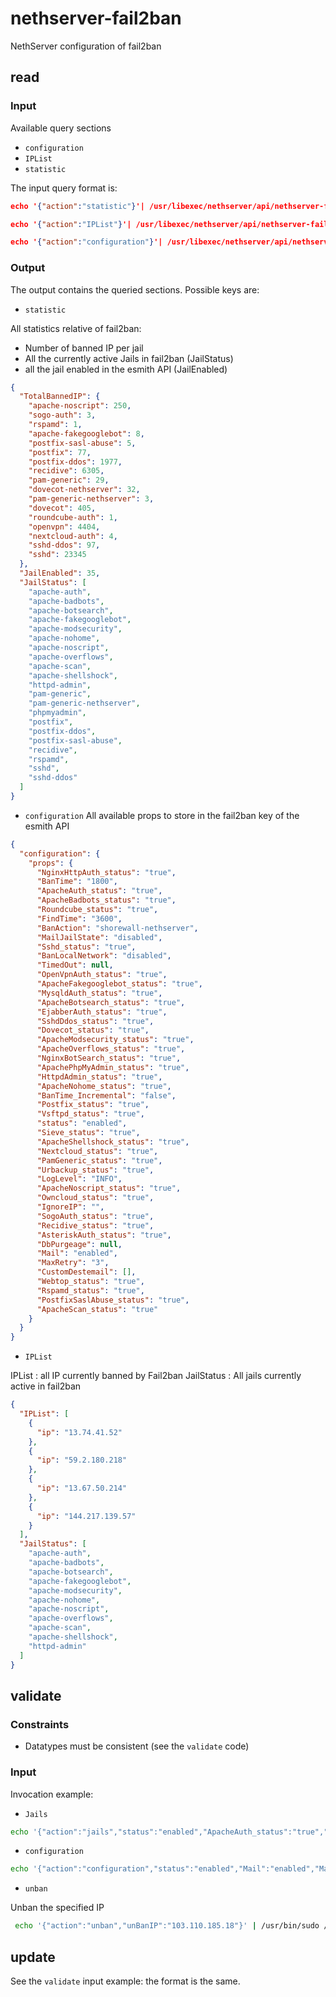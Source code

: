 # nethserver-fail2ban

NethServer configuration of fail2ban

## read

### Input

Available query sections

- `configuration`
- `IPList`
- `statistic`

The input query format is:

```json
echo '{"action":"statistic"}'| /usr/libexec/nethserver/api/nethserver-fail2ban/read| jq

echo '{"action":"IPList"}'| /usr/libexec/nethserver/api/nethserver-fail2ban/read| jq

echo '{"action":"configuration"}'| /usr/libexec/nethserver/api/nethserver-fail2ban/read | jq
```

### Output

The output contains the queried sections. Possible keys are:

- `statistic`

All statistics relative of fail2ban: 

- Number of banned IP per jail
- All the currently active Jails in fail2ban (JailStatus)
- all the jail enabled in the esmith API (JailEnabled)

```json
{
  "TotalBannedIP": {
    "apache-noscript": 250,
    "sogo-auth": 3,
    "rspamd": 1,
    "apache-fakegooglebot": 8,
    "postfix-sasl-abuse": 5,
    "postfix": 77,
    "postfix-ddos": 1977,
    "recidive": 6305,
    "pam-generic": 29,
    "dovecot-nethserver": 32,
    "pam-generic-nethserver": 3,
    "dovecot": 405,
    "roundcube-auth": 1,
    "openvpn": 4404,
    "nextcloud-auth": 4,
    "sshd-ddos": 97,
    "sshd": 23345
  },
  "JailEnabled": 35,
  "JailStatus": [
    "apache-auth",
    "apache-badbots",
    "apache-botsearch",
    "apache-fakegooglebot",
    "apache-modsecurity",
    "apache-nohome",
    "apache-noscript",
    "apache-overflows",
    "apache-scan",
    "apache-shellshock",
    "httpd-admin",
    "pam-generic",
    "pam-generic-nethserver",
    "phpmyadmin",
    "postfix",
    "postfix-ddos",
    "postfix-sasl-abuse",
    "recidive",
    "rspamd",
    "sshd",
    "sshd-ddos"
  ]
}
```
- `configuration`
All available props to store in the fail2ban key of the esmith API
```json
{
  "configuration": {
    "props": {
      "NginxHttpAuth_status": "true",
      "BanTime": "1800",
      "ApacheAuth_status": "true",
      "ApacheBadbots_status": "true",
      "Roundcube_status": "true",
      "FindTime": "3600",
      "BanAction": "shorewall-nethserver",
      "MailJailState": "disabled",
      "Sshd_status": "true",
      "BanLocalNetwork": "disabled",
      "TimedOut": null,
      "OpenVpnAuth_status": "true",
      "ApacheFakegooglebot_status": "true",
      "MysqldAuth_status": "true",
      "ApacheBotsearch_status": "true",
      "EjabberAuth_status": "true",
      "SshdDdos_status": "true",
      "Dovecot_status": "true",
      "ApacheModsecurity_status": "true",
      "ApacheOverflows_status": "true",
      "NginxBotSearch_status": "true",
      "ApachePhpMyAdmin_status": "true",
      "HttpdAdmin_status": "true",
      "ApacheNohome_status": "true",
      "BanTime_Incremental": "false",
      "Postfix_status": "true",
      "Vsftpd_status": "true",
      "status": "enabled",
      "Sieve_status": "true",
      "ApacheShellshock_status": "true",
      "Nextcloud_status": "true",
      "PamGeneric_status": "true",
      "Urbackup_status": "true",
      "LogLevel": "INFO",
      "ApacheNoscript_status": "true",
      "Owncloud_status": "true",
      "IgnoreIP": "",
      "SogoAuth_status": "true",
      "Recidive_status": "true",
      "AsteriskAuth_status": "true",
      "DbPurgeage": null,
      "Mail": "enabled",
      "MaxRetry": "3",
      "CustomDestemail": [],
      "Webtop_status": "true",
      "Rspamd_status": "true",
      "PostfixSaslAbuse_status": "true",
      "ApacheScan_status": "true"
    }
  }
}
```

- `IPList`

IPList : all IP currently banned by Fail2ban 
JailStatus : All jails currently active in fail2ban 

```json
{
  "IPList": [
    {
      "ip": "13.74.41.52"
    },
    {
      "ip": "59.2.180.218"
    },
    {
      "ip": "13.67.50.214"
    },
    {
      "ip": "144.217.139.57"
    }
  ],
  "JailStatus": [
    "apache-auth",
    "apache-badbots",
    "apache-botsearch",
    "apache-fakegooglebot",
    "apache-modsecurity",
    "apache-nohome",
    "apache-noscript",
    "apache-overflows",
    "apache-scan",
    "apache-shellshock",
    "httpd-admin"
  ]
}

```

## validate

### Constraints

- Datatypes must be consistent (see the `validate` code)

### Input

Invocation example:

- `Jails`

```bash
echo '{"action":"jails","status":"enabled","ApacheAuth_status":"true","ApacheBadbots_status":"true","ApacheBotsearch_status":"true","ApacheFakegooglebot_status":"true","ApacheModsecurity_status":"true","ApacheNohome_status":"true","ApacheNoscript_status":"true","ApacheOverflows_status":"true","ApacheScan_status":"true","ApacheShellshock_status":"true","AsteriskAuth_status":"true","EjabberAuth_status":"true","MysqldAuth_status":"true","Dovecot_status":"true","Postfix_status":"true","PostfixSaslAbuse_status":"true","Sieve_status":"true","Vsftpd_status":"true","NginxHttpAuth_status":"true","NginxBotSearch_status":"true","HttpdAdmin_status":"true","PamGeneric_status":"true","Recidive_status":"true","Sshd_status":"true","SshdDdos_status":"true","OpenVpnAuth_status":"true","Nextcloud_status":"true","Owncloud_status":"true","ApachePhpMyAdmin_status":"true","Roundcube_status":"true","Rspamd_status":"true","SogoAuth_status":"true","Urbackup_status":"true","Webtop_status":"true"}' | /usr/bin/sudo /usr/libexec/nethserver/api/nethserver-fail2ban/validate | jq
```

- `configuration`

```bash
echo '{"action":"configuration","status":"enabled","Mail":"enabled","MailJailState":"disabled","BanLocalNetwork":"disabled","BanTime_Incremental":"false","CustomDestemail":[],"IgnoreIP":[],"LogLevel":"INFO","MaxRetry":"3","FindTime":"3600","BanTime":"1800"}' | /usr/bin/sudo /usr/libexec/nethserver/api/nethserver-fail2ban/validate | jq
```

- `unban`

Unban the specified IP

```bash
 echo '{"action":"unban","unBanIP":"103.110.185.18"}' | /usr/bin/sudo /usr/libexec/nethserver/api/nethserver-fail2ban/validate | jq
```

## update

See the `validate` input example: the format is the same.
